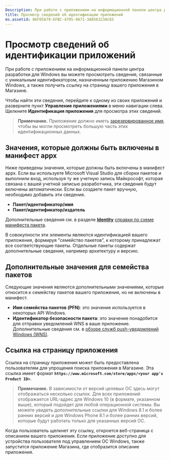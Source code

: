 ```yaml
---
Description: При работе с приложением на информационной панели центра разработки для Windows вы можете просмотреть сведения, связанные с уникальным идентификатором, назначенным приложению Магазином Windows, а также получить ссылку на страницу вашего приложения в Магазине.
title: Просмотр сведений об идентификации приложений
ms.assetid: 86F05A79-EFBC-4705-9A71-3A056323AC65
---
```


# Просмотр сведений об идентификации приложений


При работе с приложением на информационной панели центра разработки для Windows вы можете просмотреть сведения, связанные с уникальным идентификатором, назначенным приложению Магазином Windows, а также получить ссылку на страницу вашего приложения в Магазине.

Чтобы найти эти сведения, перейдите к одному из своих приложений и разверните пункт **Управление приложениями** в меню навигации слева. Щелкните **Идентификация приложения** для просмотра этих сведений.

> **Примечание.**  Приложение должно иметь [зарезервированное имя](create-your-app-by-reserving-a-name.md), чтобы вы могли просмотреть большую часть этих идентификационных данных.

## Значения, которые должны быть включены в манифест appx


Ниже приведены значения, которые должны быть включены в манифест appx. Если вы используете Microsoft Visual Studio для сборки пакетов и выполнили вход, используя ту же учетную запись Майкрософт, которая связана с вашей учетной записью разработчика, эти сведения будут включены автоматически. Если вы создаете пакет вручную, необходимо добавить эти сведения.

-   **Пакет/идентификатор/имя**
-   **Пакет/идентификатор/издатель**

Дополнительные сведения см. в разделе [**Identity**](https://msdn.microsoft.com/library/windows/apps/br211441) [справки по схеме манифеста пакета](https://msdn.microsoft.com/library/windows/apps/br211473).

В совокупности эти элементы являются идентификацией вашего приложения, формируя "семейство пакетов", к которому принадлежат все соответствующие пакеты. Отдельные пакеты содержат дополнительные сведения, например архитектуру и версию.

## Дополнительные значения для семейства пакетов


Следующие значения являются дополнительными значениями, которые относится к семейству пакетов вашего приложения, но не включены в манифест.

-   **Имя семейства пакетов (PFN)**: это значение используется в некоторых API Windows.
-   **Идентификатор безопасности пакета**: это значение понадобится для отправки уведомлений WNS в ваше приложение. Дополнительные сведения см. в [обзоре служб push-уведомлений Windows (WNS)](https://msdn.microsoft.com/library/windows/apps/mt187203).

## Ссылка на страницу приложения


Ссылка на страницу приложения может быть предоставлена пользователям для упрощения поиска приложения в Магазине. Эта ссылка имеет формат **`https://www.microsoft.com/store/apps/<your app's Product ID>`**.

> **Примечание.** В зависимости от версий целевых ОС здесь могут отображаться несколько ссылок. Для всех приложений отображается URL-адрес для Windows 10 (в формате, указанном выше), который подойдет для любой операционной системы. Вы можете увидеть дополнительные ссылки для Windows 8.1 и более ранних версий и для Windows Phone 8.1 и более ранних версий, которые будут работать только для указанных версий ОС.

Когда пользователь щелкнет эту ссылку, откроется веб-страница с описанием вашего приложения. Если приложение доступно для устройства пользователя под управлением ОС Windows, также запустится приложение Магазина, где отобразится описание приложения.

 

 






<!--HONumber=Mar16_HO1-->


